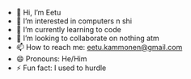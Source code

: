 - 👋 Hi, I’m Eetu
- 👀 I’m interested in computers n shi
- 🌱 I’m currently learning to code
- 💞️ I’m looking to collaborate on nothing atm
- 📫 How to reach me: eetu.kammonen@gmail.com
- 😄 Pronouns: He/Him
- ⚡ Fun fact: I used to hurdle

<!---
EetuKammonen/EetuKammonen is a ✨ special ✨ repository because its `README.md` (this file) appears on your GitHub profile.
You can click the Preview link to take a look at your changes.
--->
